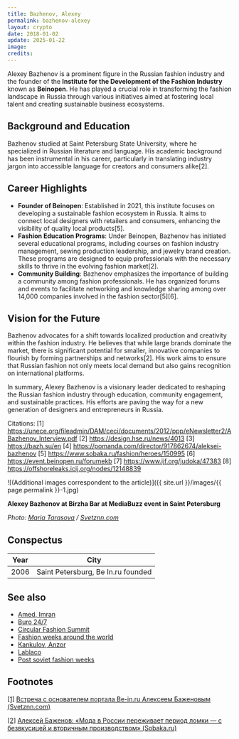 ```yaml
---
title: Bazhenov, Alexey
permalink: bazhenov-alexey
layout: crypto
date: 2018-01-02
update: 2025-01-22
image:
credits:
---
```


Alexey Bazhenov is a prominent figure in the Russian fashion industry and the founder of the **Institute for the Development of the Fashion Industry** known as **Beinopen**. He has played a crucial role in transforming the fashion landscape in Russia through various initiatives aimed at fostering local talent and creating sustainable business ecosystems.

## Background and Education
Bazhenov studied at Saint Petersburg State University, where he specialized in Russian literature and language. His academic background has been instrumental in his career, particularly in translating industry jargon into accessible language for creators and consumers alike[2].

## Career Highlights
- **Founder of Beinopen**: Established in 2021, this institute focuses on developing a sustainable fashion ecosystem in Russia. It aims to connect local designers with retailers and consumers, enhancing the visibility of quality local products[5].
- **Fashion Education Programs**: Under Beinopen, Bazhenov has initiated several educational programs, including courses on fashion industry management, sewing production leadership, and jewelry brand creation. These programs are designed to equip professionals with the necessary skills to thrive in the evolving fashion market[2].
- **Community Building**: Bazhenov emphasizes the importance of building a community among fashion professionals. He has organized forums and events to facilitate networking and knowledge sharing among over 14,000 companies involved in the fashion sector[5][6].

## Vision for the Future
Bazhenov advocates for a shift towards localized production and creativity within the fashion industry. He believes that while large brands dominate the market, there is significant potential for smaller, innovative companies to flourish by forming partnerships and networks[2]. His work aims to ensure that Russian fashion not only meets local demand but also gains recognition on international platforms.

In summary, Alexey Bazhenov is a visionary leader dedicated to reshaping the Russian fashion industry through education, community engagement, and sustainable practices. His efforts are paving the way for a new generation of designers and entrepreneurs in Russia.

Citations:
[1] https://unece.org/fileadmin/DAM/ceci/documents/2012/ppp/eNewsletter2/ABazhenov_Interview.pdf
[2] https://design.hse.ru/news/4013
[3] https://bazh.su/en
[4] https://pomanda.com/director/917862674/aleksei-bazhenov
[5] https://www.sobaka.ru/fashion/heroes/150995
[6] https://event.beinopen.ru/forumekb
[7] https://www.ijf.org/judoka/47383
[8] https://offshoreleaks.icij.org/nodes/12148839

![(Additional images correspondent to the article)]({{ site.url }}/images/{{ page.permalink }}-1.jpg)

**Alexey Bazhenov at Birzha Bar at MediaBuzz event in Saint Petersburg**

*Photo: [Maria Tarasova](http://svetznn.com/vstrecha-s-osnovatelem-portala-be-in-ru-alekseem-bazhenovym-2/) / [Svetznn.com](http://svetznn.com/vstrecha-s-osnovatelem-portala-be-in-ru-alekseem-bazhenovym-2/)*

## Сonspectus

|Year|City|
|-|-|
|2006|Saint Petersburg, Be In.ru founded|

## See also


+ [Amed, Imran](amed-imran)
+ [Buro 24/7](buro-24-7)
+ [Circular Fashion Summit](circular-fashion-summit)
+ [Fashion weeks around the world](fashion-weeks-around-the-world)
+ [Kankulov, Anzor](kankulov-anzor)
+ [Lablaco](lablaco)
+ [Post soviet fashion weeks](post-soviet-fashion-weeks)

## Footnotes

[[1]](#a1) <span id="f1"></span> [Встреча с основателем портала Be-in.ru Алексеем Баженовым (Svetznn.com)](http://svetznn.com/vstrecha-s-osnovatelem-portala-be-in-ru-alekseem-bazhenovym-2/)

[[2]](#a2) <span id="f2"></span> [Алексей Баженов: «Мода в России переживает период ломки — с безвкусицей и вторичным производством» (Sobaka.ru)](http://www.sobaka.ru/fashion/heroes/78811)
